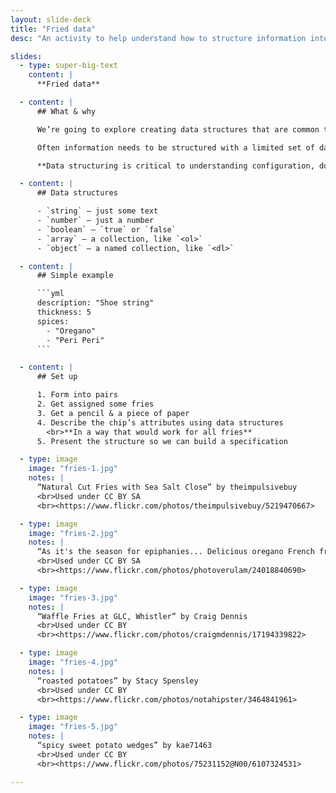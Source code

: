 ```yaml
---
layout: slide-deck
title: "Fried data"
desc: "An activity to help understand how to structure information into programming formats like arrays and objects."

slides:
  - type: super-big-text
    content: |
      **Fried data**

  - content: |
      ## What & why

      We’re going to explore creating data structures that are common to programming—by describing fries.

      Often information needs to be structured with a limited set of data types.

      **Data structuring is critical to understanding configuration, documentation, & information storage.**

  - content: |
      ## Data structures

      - `string` — just some text
      - `number` — just a number
      - `boolean` — `true` or `false`
      - `array` — a collection, like `<ol>`
      - `object` — a named collection, like `<dl>`

  - content: |
      ## Simple example

      ```yml
      description: "Shoe string"
      thickness: 5
      spices:
        - "Oregano"
        - "Peri Peri"
      ```

  - content: |
      ## Set up

      1. Form into pairs
      2. Get assigned some fries
      3. Get a pencil & a piece of paper
      4. Describe the chip’s attributes using data structures
        <br>**In a way that would work for all fries**
      5. Present the structure so we can build a specification

  - type: image
    image: "fries-1.jpg"
    notes: |
      “Natural Cut Fries with Sea Salt Close” by theimpulsivebuy
      <br>Used under CC BY SA
      <br><https://www.flickr.com/photos/theimpulsivebuy/5219470667>

  - type: image
    image: "fries-2.jpg"
    notes: |
      “As it's the season for epiphanies... Delicious oregano French fries from @silverpalateuk” by Richard Gillin
      <br>Used under CC BY SA
      <br><https://www.flickr.com/photos/photoverulam/24018840690>

  - type: image
    image: "fries-3.jpg"
    notes: |
      “Waffle Fries at GLC, Whistler” by Craig Dennis
      <br>Used under CC BY
      <br><https://www.flickr.com/photos/craigmdennis/17194339822>

  - type: image
    image: "fries-4.jpg"
    notes: |
      “roasted potatoes” by Stacy Spensley
      <br>Used under CC BY
      <br><https://www.flickr.com/photos/notahipster/3464841961>

  - type: image
    image: "fries-5.jpg"
    notes: |
      “spicy sweet potato wedges” by kae71463
      <br>Used under CC BY
      <br><https://www.flickr.com/photos/75231152@N00/6107324531>

---
```

